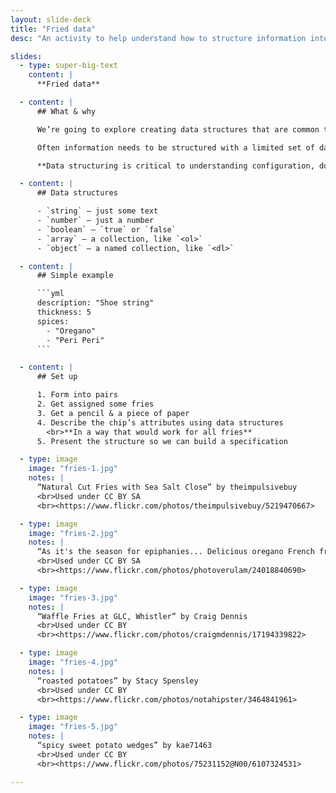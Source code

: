 ```yaml
---
layout: slide-deck
title: "Fried data"
desc: "An activity to help understand how to structure information into programming formats like arrays and objects."

slides:
  - type: super-big-text
    content: |
      **Fried data**

  - content: |
      ## What & why

      We’re going to explore creating data structures that are common to programming—by describing fries.

      Often information needs to be structured with a limited set of data types.

      **Data structuring is critical to understanding configuration, documentation, & information storage.**

  - content: |
      ## Data structures

      - `string` — just some text
      - `number` — just a number
      - `boolean` — `true` or `false`
      - `array` — a collection, like `<ol>`
      - `object` — a named collection, like `<dl>`

  - content: |
      ## Simple example

      ```yml
      description: "Shoe string"
      thickness: 5
      spices:
        - "Oregano"
        - "Peri Peri"
      ```

  - content: |
      ## Set up

      1. Form into pairs
      2. Get assigned some fries
      3. Get a pencil & a piece of paper
      4. Describe the chip’s attributes using data structures
        <br>**In a way that would work for all fries**
      5. Present the structure so we can build a specification

  - type: image
    image: "fries-1.jpg"
    notes: |
      “Natural Cut Fries with Sea Salt Close” by theimpulsivebuy
      <br>Used under CC BY SA
      <br><https://www.flickr.com/photos/theimpulsivebuy/5219470667>

  - type: image
    image: "fries-2.jpg"
    notes: |
      “As it's the season for epiphanies... Delicious oregano French fries from @silverpalateuk” by Richard Gillin
      <br>Used under CC BY SA
      <br><https://www.flickr.com/photos/photoverulam/24018840690>

  - type: image
    image: "fries-3.jpg"
    notes: |
      “Waffle Fries at GLC, Whistler” by Craig Dennis
      <br>Used under CC BY
      <br><https://www.flickr.com/photos/craigmdennis/17194339822>

  - type: image
    image: "fries-4.jpg"
    notes: |
      “roasted potatoes” by Stacy Spensley
      <br>Used under CC BY
      <br><https://www.flickr.com/photos/notahipster/3464841961>

  - type: image
    image: "fries-5.jpg"
    notes: |
      “spicy sweet potato wedges” by kae71463
      <br>Used under CC BY
      <br><https://www.flickr.com/photos/75231152@N00/6107324531>

---
```

